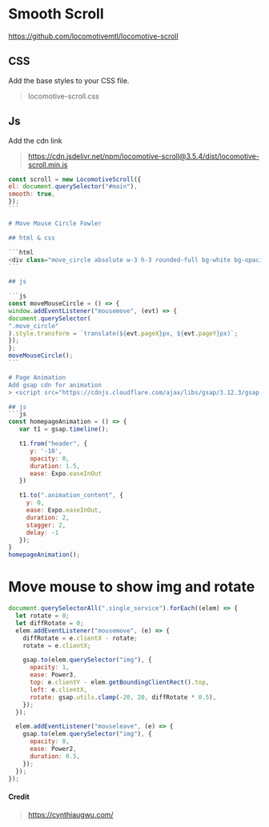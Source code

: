 # Smooth Scroll

https://github.com/locomotivemtl/locomotive-scroll

## CSS

Add the base styles to your CSS file.

> locomotive-scroll.css

## Js

Add the cdn link

> https://cdn.jsdelivr.net/npm/locomotive-scroll@3.5.4/dist/locomotive-scroll.min.js

````js
const scroll = new LocomotiveScroll({
el: document.querySelector("#main"),
smooth: true,
});
```

# Move Mouse Circle Fowler

## html & css

```html
<div class="move_circle absolute w-3 h-3 rounded-full bg-white bg-opacity-70 z-50 transition-all duration-1000 ease-[cubic-bezier(0.19,1,0.22,1)]"></div>
```

## js

```js
const moveMouseCircle = () => {
window.addEventListener("mousemove", (evt) => {
document.querySelector(
".move_circle"
).style.transform = `translate(${evt.pageX}px, ${evt.pageY}px)`;
});
};
moveMouseCircle();
```

# Page Animation
Add gsap cdn for animation
> <script src="https://cdnjs.cloudflare.com/ajax/libs/gsap/3.12.3/gsap.min.js"></script>

## js
```js
const homepageAnimation = () => {
   var t1 = gsap.timeline();

   t1.from("header", {
      y: '-10',
      opacity: 0,
      duration: 1.5,
      ease: Expo.easeInOut
   })

   t1.to(".animation_content", {
     y: 0,
     ease: Expo.easeInOut,
     duration: 2,
     stagger: 2,
     delay: -1
   });
}
homepageAnimation();
````

# Move mouse to show img and rotate

```js
document.querySelectorAll(".single_service").forEach((elem) => {
  let rotate = 0;
  let diffRotate = 0;
  elem.addEventListener("mousemove", (e) => {
    diffRotate = e.clientX - rotate;
    rotate = e.clientX;

    gsap.to(elem.querySelector("img"), {
      opacity: 1,
      ease: Power3,
      top: e.clientY - elem.getBoundingClientRect().top,
      left: e.clientX,
      rotate: gsap.utils.clamp(-20, 20, diffRotate * 0.5),
    });
  });

  elem.addEventListener("mouseleave", (e) => {
    gsap.to(elem.querySelector("img"), {
      opacity: 0,
      ease: Power2,
      duration: 0.5,
    });
  });
});
```

#### Credit

> https://cynthiaugwu.com/
